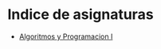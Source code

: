 # Indice de asignaturas

- [Algoritmos y Programacion I](git@github.com:cpiccin/Algoritmos-y-Programacion-I.git)
